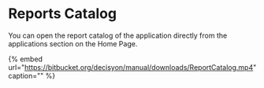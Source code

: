 # Reports Catalog

You can open the report catalog of the application directly from the applications section on the Home Page.

{% embed url="https://bitbucket.org/decisyon/manual/downloads/ReportCatalog.mp4" caption="" %}

